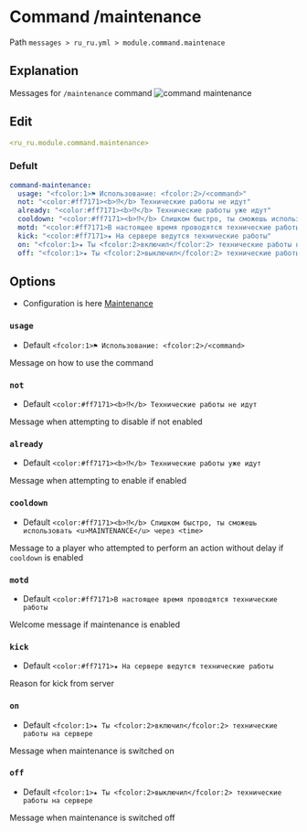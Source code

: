 # Command /maintenance
Path `messages > ru_ru.yml > module.command.maintenace`

## Explanation
Messages for `/maintenance` command
![command maintenance](/commandmaintenance.png)

## Edit
```yaml
<ru_ru.module.command.maintenance>
```

### Defult
```yaml
command-maintenance:
  usage: "<fcolor:1>⚑ Использование: <fcolor:2>/<command>"
  not: "<color:#ff7171><b>⁉</b> Технические работы не идут"
  already: "<color:#ff7171><b>⁉</b> Технические работы уже идут"
  cooldown: "<color:#ff7171><b>⁉</b> Слишком быстро, ты сможешь использовать <u>MAINTENANCE</u> через <time>"
  motd: "<color:#ff7171>В настоящее время проводятся технические работы"
  kick: "<color:#ff7171>★ На сервере ведутся технические работы"
  on: "<fcolor:1>★ Ты <fcolor:2>включил</fcolor:2> технические работы на сервере"
  off: "<fcolor:1>★ Ты <fcolor:2>выключил</fcolor:2> технические работы на сервере"
```

## Options

- Configuration is here [Maintenance](/en/config/module/command/command-maintenance/)

### `usage`
- Default `<fcolor:1>⚑ Использование: <fcolor:2>/<command>`

Message on how to use the command

### `not`
- Default `<color:#ff7171><b>⁉</b> Технические работы не идут`

Message when attempting to disable if not enabled

### `already`
- Default `<color:#ff7171><b>⁉</b> Технические работы уже идут`

Message when attempting to enable if enabled

### `cooldown`
- Default `<color:#ff7171><b>⁉</b> Слишком быстро, ты сможешь использовать <u>MAINTENANCE</u> через <time>`

Message to a player who attempted to perform an action without delay if `cooldown` is enabled

### `motd`
- Default `<color:#ff7171>В настоящее время проводятся технические работы`

Welcome message if maintenance is enabled

### `kick`
- Default `<color:#ff7171>★ На сервере ведутся технические работы`

Reason for kick from server

### `on`
- Default `<fcolor:1>★ Ты <fcolor:2>включил</fcolor:2> технические работы на сервере`

Message when maintenance is switched on

### `off`
- Default `<fcolor:1>★ Ты <fcolor:2>выключил</fcolor:2> технические работы на сервере`

Message when maintenance is switched off